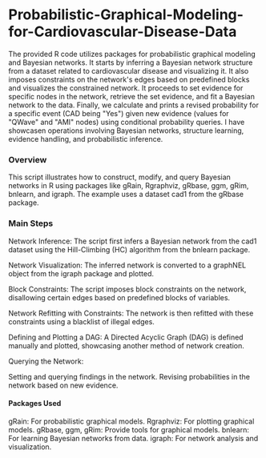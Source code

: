 # Probabilistic-Graphical-Modeling-for-Cardiovascular-Disease-Data
The provided R code utilizes packages for probabilistic graphical modeling and Bayesian networks. 
It starts by inferring a Bayesian network structure from a dataset related to cardiovascular disease and visualizing it. It also imposes constraints on the network's edges based on predefined blocks and visualizes the constrained network. It proceeds to set evidence for specific nodes in the network, retrieve the set evidence, and fit a Bayesian network to the data. Finally, we calculate and prints a revised probability for a specific event (CAD being "Yes") given new evidence (values for "QWave" and "AMI" nodes) using conditional probability queries. I have showcasen operations involving Bayesian networks, structure learning, evidence handling, and probabilistic inference.

### Overview

This script illustrates how to construct, modify, and query Bayesian networks in R using packages like gRain, Rgraphviz, gRbase, ggm, gRim, bnlearn, and igraph. The example uses a dataset cad1 from the gRbase package.


### Main Steps

Network Inference: The script first infers a Bayesian network from the cad1 dataset using the Hill-Climbing (HC) algorithm from the bnlearn package.

Network Visualization: The inferred network is converted to a graphNEL object from the igraph package and plotted.

Block Constraints: The script imposes block constraints on the network, disallowing certain edges based on predefined blocks of variables.

Network Refitting with Constraints: The network is then refitted with these constraints using a blacklist of illegal edges.

Defining and Plotting a DAG: A Directed Acyclic Graph (DAG) is defined manually and plotted, showcasing another method of network creation.

Querying the Network:

Setting and querying findings in the network.
Revising probabilities in the network based on new evidence.

#### Packages Used
gRain: For probabilistic graphical models.
Rgraphviz: For plotting graphical models.
gRbase, ggm, gRim: Provide tools for graphical models.
bnlearn: For learning Bayesian networks from data.
igraph: For network analysis and visualization.
